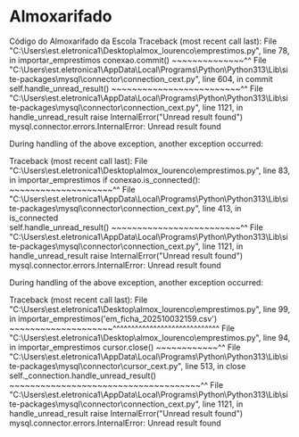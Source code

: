 # Almoxarifado
Código do Almoxarifado da Escola
Traceback (most recent call last):
  File "C:\Users\est.eletronica1\Desktop\almox_lourenco\emprestimos.py", line 78, in importar_emprestimos
    conexao.commit()
    ~~~~~~~~~~~~~~^^
  File "C:\Users\est.eletronica1\AppData\Local\Programs\Python\Python313\Lib\site-packages\mysql\connector\connection_cext.py", line 604, in commit
    self.handle_unread_result()
    ~~~~~~~~~~~~~~~~~~~~~~~~~^^
  File "C:\Users\est.eletronica1\AppData\Local\Programs\Python\Python313\Lib\site-packages\mysql\connector\connection_cext.py", line 1121, in handle_unread_result
    raise InternalError("Unread result found")
mysql.connector.errors.InternalError: Unread result found

During handling of the above exception, another exception occurred:

Traceback (most recent call last):
  File "C:\Users\est.eletronica1\Desktop\almox_lourenco\emprestimos.py", line 83, in importar_emprestimos
    if conexao.is_connected():
       ~~~~~~~~~~~~~~~~~~~~^^
  File "C:\Users\est.eletronica1\AppData\Local\Programs\Python\Python313\Lib\site-packages\mysql\connector\connection_cext.py", line 413, in is_connected      
    self.handle_unread_result()
    ~~~~~~~~~~~~~~~~~~~~~~~~~^^
  File "C:\Users\est.eletronica1\AppData\Local\Programs\Python\Python313\Lib\site-packages\mysql\connector\connection_cext.py", line 1121, in handle_unread_result
    raise InternalError("Unread result found")
mysql.connector.errors.InternalError: Unread result found

During handling of the above exception, another exception occurred:

Traceback (most recent call last):
  File "C:\Users\est.eletronica1\Desktop\almox_lourenco\emprestimos.py", line 99, in <module>
    importar_emprestimos('em_ficha_202510032159.csv')
    ~~~~~~~~~~~~~~~~~~~~^^^^^^^^^^^^^^^^^^^^^^^^^^^^^
  File "C:\Users\est.eletronica1\Desktop\almox_lourenco\emprestimos.py", line 94, in importar_emprestimos
    cursor.close()
    ~~~~~~~~~~~~^^
  File "C:\Users\est.eletronica1\AppData\Local\Programs\Python\Python313\Lib\site-packages\mysql\connector\cursor_cext.py", line 513, in close
    self._connection.handle_unread_result()
    ~~~~~~~~~~~~~~~~~~~~~~~~~~~~~~~~~~~~~^^
  File "C:\Users\est.eletronica1\AppData\Local\Programs\Python\Python313\Lib\site-packages\mysql\connector\connection_cext.py", line 1121, in handle_unread_result
    raise InternalError("Unread result found")
mysql.connector.errors.InternalError: Unread result found
